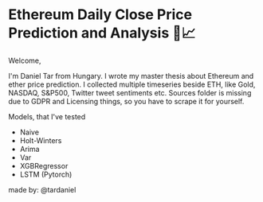 # Ethereum Daily Close Price Prediction and Analysis 🚀📈



Welcome,

I'm Daniel Tar from Hungary. I wrote my master thesis about Ethereum and ether price prediction. 
I collected multiple timeseries beside ETH, like Gold, NASDAQ, S&P500, Twitter tweet sentiments etc.
Sources folder is missing due to GDPR and Licensing things, so you have to scrape it for yourself. 

Models, that I've tested
- Naive
- Holt-Winters
- Arima
- Var
- XGBRegressor
- LSTM (Pytorch)

made by: @tardaniel
